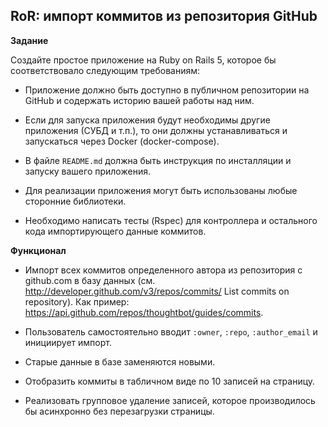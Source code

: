 ## RoR: импорт коммитов из репозитория GitHub

**Задание**

Создайте простое приложение на Ruby on Rails 5, которое бы соответствовало следующим требованиям:

* Приложение должно быть доступно в публичном репозитории на GitHub и содержать историю вашей работы над ним.

* Если для запуска приложения будут необходимы другие приложения (СУБД и т.п.), то они должны устанавливаться и запускаться через Docker (docker-compose).

* В файле `README.md` должна быть инструкция по инсталляции и запуску вашего приложения.

* Для реализации приложения могут быть использованы любые сторонние библиотеки.

* Необходимо написать тесты (Rspec) для контроллера и остального кода импортирующего данные коммитов.

**Функционал**

* Импорт всех коммитов определенного автора из репозитория с github.com в базу данных (см. http://developer.github.com/v3/repos/commits/ List commits on repository). 
Как пример: https://api.github.com/repos/thoughtbot/guides/commits.

* Пользователь самостоятельно вводит `:owner`, `:repo`, `:author_email` и инициирует импорт.

* Старые данные в базе заменяются новыми.

* Отобразить коммиты в табличном виде по 10 записей на страницу.

* Реализовать групповое удаление записей, которое производилось бы асинхронно без перезагрузки страницы.